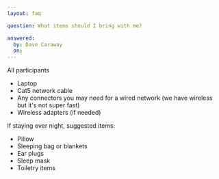 ```yaml
---
layout: faq

question: What items should I bring with me?

answered:
  by: Dave Caraway
  on: 
---
```


All participants

<ul>
<li>Laptop</li>
<li>Cat5 network cable</li>
<li>Any connectors you may need for a wired network (we have wireless but it's not super fast)</li>
<li>Wireless adapters (if needed)</li>
</ul>

If staying over night, suggested items:
<ul>
<li>Pillow</li>
<li>Sleeping bag or blankets</li>
<li>Ear plugs</li>
<li>Sleep mask</li>
<li>Toiletry items</li>
</ul>
